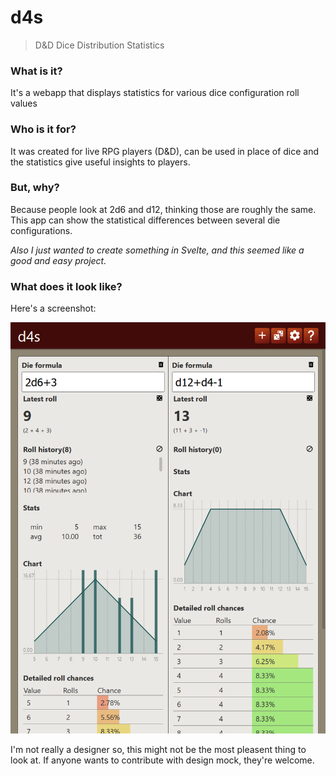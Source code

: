 # d4s
> D&D Dice Distribution Statistics


### What is it?

It's a webapp that displays statistics for various dice configuration roll values

### Who is it for?

It was created for live RPG players (D&D), can be used in place of dice and the statistics give useful insights to players.

### But, why?

Because people look at 2d6 and d12, thinking those are roughly the same. This app can show the statistical differences between several die configurations.

*Also I just wanted to create something in Svelte, and this seemed like a good and easy project.*


### What does it look like?

Here's a screenshot:

![Screenshot](./content/screenshot.png)

I'm not really a designer so, this might not be the most pleasent thing to look at. If anyone wants to contribute with design mock, they're welcome.
